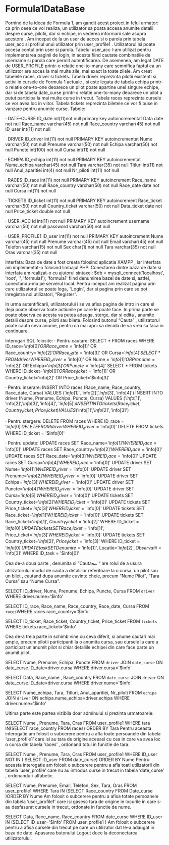 # Formula1DataBase

Pornind de la ideea de Formula 1, am gandit acest proiect in felul urmator: ca prin ceea ce
voi realiza, un utilizator sa poata accesa anumite detalii despre curse, pilotii, dar si echipe, in
vederea informarii sale asupra acestora . Am inceput de la un user de acces si o parola prin tabela
user_acc si profilul unui utilizator prin user_profile1 . Utilizatorul isi poate accesa contul prin
user si parola.
Tabelul user_acc l-am utilizat pentru implementarea paginii de login, in acesta fiind cautate
combinatiile de username si parola care permit autentificarea.
De asemenea, am legat DATE de USER_PROFILE printr-o relatie one-to-many care semnifica
faptul ca un utilizator are acces la mai multe zile, mai exact la toate zilele.
Am creat tabelele races, driver si tickets.
Tabela driver reprezinta pilotii existenti si activi in cursele de Formula 1 actuale , si este
legata de tabela echipa printr-o relatie one-to-one deoarece un pilot poate apartine unei singure
echipe, dar si de tabela date_curse printr-o relatie one-to-many deoarece un pilot a putut
participa la mai multe curse in trecut.
Tabela races reprezinta cursele ce vor avea loc in viitor.
Tabela tickets reprezinta biletele ce vor fi puse in vanzare pentru anumite curse.
Tabele:

· DATE-CURSE
ID_date int(11)not null primary key autoincrementat
Data date not null
Race_name varchar(45) not null
Race_country varchar(45) not null
ID_user int(11) not null

· DRIVER
ID_driver int(11) not null PRIMARY KEY autoincrementat
Nume varchar(50) not null
Prenume varchar(50) not null
Echipa varchar(50) not null
Puncte int(100) not null
Cursa int(11) not null

· ECHIPA
ID_echipa int(11) not null PRIMARY KEY autoincrementat
Nume_echipa varchar(45) not null
Tara varchar(35) not null
Titluri int(11) not null
Anul_aparitiei int(4) not null
Nr_piloti int(11) not null

· RACES
ID_race int(11) not null PRIMARY KEY autoincrement
Race_name varchar(50) not null
Race_country varchar(50) not null
Race_date date not null
Cursa int(11) not null

· TICKETS
ID_ticket int(11) not null PRIMARY KEY autoincrement
Race_ticket varchar(50) not null
Country_ticket varchar(50) not null
Data_ticket date not null
Price_ticket double not null

· USER_ACC
id int(11) not null PRIMARY KEY autoincrement
username varchar(50) not null
password varchar(50) not null

· USER_PROFILE1
ID_user int(11) not null PRIMARY KEY autoincrement
Nume varchar(45) not null
Prenume varchar(45) not null
Email varchar(45) not null
Telefon varchar(15) not null
Sex char(1) not null
Tara varchar(35) not null
Oras varchar(35) not null

Interfata:
Baza de date a fost creata folosind aplicatia XAMPP , iar interfata am implementat-o
folosind limbajul PHP.
Conectarea dintre baza de date si interfata am realizat-o cu ajutorul sintaxei:
$db = mysqli_connect('localhost', 'root', '', 'formula1');
‘formula1’ fiind denumirea bazei de date si, astfel, conectandu-ma pe serverul local.
Pentru inceput am realizat pagina prin care utilizatorul se poate loga, “Login”, dar si pagina prin
care se pot inregistra noi utilizatori, “Register”.

In urma autentificarii, utilizatorului i se va afisa pagina de intro in care el deja poate
observa toate actiunile pe care le poate face. In prima parte se poate observa ca acesta va putea
adauga, sterge, dar si edita , anumite detalii despre curse, piloti sau bilete.
Folosind butonul “Cauta” , utilizatorul poate cauta ceva anume, pentru ca mai apoi sa
decida de va vrea sa faca in continuare.

Interogari SQL folosite:
· Pentru cautare:
SELECT * FROM races WHERE ID_race='$info[0]' OR Race_name = '$info[1]' OR
Race_country='$info[2]' OR Race_date='$info[3]' OR Cursa='$info[4]'
SELECT * FROM driver WHERE ID_driver='$info[0]' OR Nume = '$info[1]' OR
Prenume='$info[2]' OR Echipa='$info[3]' OR Puncte='$info[4]'
SELECT * FROM tickets WHERE ID_ticket='$info[0]' OR Race_ticket = '$info[1]' OR
Country_ticket='info[2]' OR Price_ticket='$info[3]'

· Pentru inserare:
INSERT INTO races (Race_name, Race_country, Race_date, Cursa) VALUES
('$info[1]','$info[2]','$info[3]','$info[4]')
INSERT INTO driver (Nume, Prenume, Echipa, Puncte, Cursa) VALUES
('$info[1]','$info[2]','$info[3]', '$info[4]', '$info[5]')
INSERT INTO tickets (Race_ticket, Country_ticket, Price_ticket) VALUES
('$info[1]','$info[2]','$info[3]')

· Pentru stergere:
DELETE FROM races WHERE ID_race = '$info[0]'
DELETE FROM driver WHERE ID_driver = '$info[0]'
DELETE FROM tickets WHERE ID_ticket = '$info[0]'

· Pentru update:
UPDATE races SET Race_name='$info[1]' WHERE ID_race = '$info[0]'
UPDATE races SET Race_country='$info[2]' WHERE ID_race = '$info[0]'
UPDATE races SET Race_date='$info[3]' WHERE ID_race = '$info[0]'
UPDATE races SET Cursa='$info[4]' WHERE ID_race = '$info[0]'
UPDATE driver SET Nume='$info[1]' WHERE ID_driver = '$info[0]'
UPDATE driver SET Prenume='$info[2]' WHERE ID_driver = '$info[0]'
UPDATE driver SET Echipa='$info[3]' WHERE ID_driver = '$info[0]'
UPDATE driver SET Puncte='$info[4]' WHERE ID_driver = '$info[0]'
UPDATE driver SET Cursa='$info[5]' WHERE ID_driver = '$info[0]'
UPDATE tickets SET Country_ticket='$info[2]' WHERE ID_ticket = '$info[0]'
UPDATE tickets SET Price_ticket='$info[3]' WHERE ID_ticket = '$info[0]'
UPDATE tickets SET Race_ticket='$info[1]' WHERE ID_ticket = '$info[0]'
UPDATE tickets SET Race_ticket='$info[1]', Country_ticket='$info[2]' WHERE ID_ticket =
'$info[0]'
UPDATE tickets SET Race_ticket='$info[1]', Price_ticket='$info[3]' WHERE ID_ticket =
'$info[0]'
UPDATE tickets SET Country_ticket='$info[2]', Price_ticket='$info[3]' WHERE ID_ticket =
'$info[0]'
UPDATE task SET Denumire='$info[1]', Locatie='$info[2]', Observatii='$info[3]' WHERE
ID_task = '$info[0]'

Cea de-a doua parte , denumita si “Cauta🏎️ “ are rolul de a usura utilizatorului modul
de cauta a detaliilor referitoare la o cursa, un pilot sau un bilet , cautand dupa anumite cuvinte
cheie, precum “Nume Pilot”, “Tara Cursa” sau “Nume Cursa”.

SELECT ID_driver, Nume, Prenume, Echipa, Puncte, Cursa FROM `driver` WHERE
driver.nume='$info'

SELECT ID_race, Race_name, Race_country, Race_date, Cursa FROM `races`WHERE
races.race_country='$info'

SELECT ID_ticket, Race_ticket, Country_ticket, Price_ticket FROM `tickets` WHERE
tickets.race_ticket='$info'

Cea de-a treia parte in schimb vine cu ceva diferit, si anume cautari mai ample, precum
pilotii participanti la o anumita cursa, sau cursele la care a participat un anumit pilot si chiar
detaliile echipei din care face parte un anumit pilot.

SELECT Nume, Prenume, Echipa, Puncte FROM `driver` JOIN `date_curse` ON
date_curse.ID_date=driver.cursa WHERE driver.cursa='$info'

SELECT Data, Race_name , Race_country FROM `date_curse` JOIN `driver` ON
date_curse.ID_date=driver.cursa WHERE driver.nume='$info'

SELECT Nume_echipa, Tara, Titluri, Anul_aparitiei, Nr_piloti FROM `echipa` JOIN
`driver` ON echipa.nume_echipa=driver.echipa WHERE driver.nume='$info'

Ultima parte este partea vizibila doar adminului si prezinta urmatoarele:

SELECT Nume , Prenume, Tara, Oras FROM user_profile1 WHERE tara IN(SELECT
race_country FROM races) ORDER BY Tara
 Pentru aceasta interogatie am folosit o subcerere pentru a afla toate persoanele din tabela
‘user_profile1’ care isi au tara de origine aceeasi cu cea in care va avea loc o cursa din tabela
‘races’ , ordonand totul in functie de tara.

SELECT Nume , Prenume, Tara, Oras FROM user_profile1 WHERE ID_user NOT IN
( SELECT ID_user FROM date_curse) ORDER BY Nume
Pentru aceasta interogatie am folosit o subcerere pentru a afla toati utilizatorii din tabela
‘user_profile’ care nu au introdus curse in trecut in tabela ‘date_curse’ , ordonandu-i alfabetic.

SELECT Nume, Prenume, Email, Telefon, Sex, Tara, Oras FROM user_profile1 WHERE
Tara IN (SELECT Race_country FROM Date_curse )ORDER BY Nume
Am folosit o subcerere pentru a afisa totate persoanele din tabela ‘user_profile1’ care isi
gasesc tara de origine in locurile in care s-au desfasurat cursele in trecut, ordonate in functie de
nume.

SELECT Data, Race_name, Race_country FROM date_curse WHERE ID_user IN
(SELECT ID_user='$info' FROM user_profile1 )
Am folosit o subcerere pentru a afisa cursele din trecut pe care un utilizator dat le-a
adaugat in baza de date.
Apasarea butonului Logout duce la deconectarea utilizatorului.
